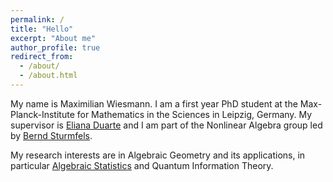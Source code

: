```yaml
---
permalink: /
title: "Hello"
excerpt: "About me"
author_profile: true
redirect_from: 
  - /about/
  - /about.html
---
```


My name is Maximilian Wiesmann. I am a first year PhD student at the Max-Planck-Institute for Mathematics in the Sciences in Leipzig, Germany. My supervisor is [Eliana Duarte](https://emduart2.github.io) and I am part of the Nonlinear Algebra group led by [Bernd Sturmfels](https://math.berkeley.edu/~bernd/).

My research interests are in Algebraic Geometry and its applications, in particular [Algebraic Statistics](https://www.algebraicstatistics.org) and Quantum Information Theory.


